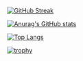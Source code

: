 
[![GitHub Streak](https://streak-stats.demolab.com?user=akiogitgit&theme=dark)](https://git.io/streak-stats)

[![Anurag's GitHub stats](https://github-readme-stats.vercel.app/api?username=akiogitgit&theme=tokyonight&show_icons=true)](https://github.com/anuraghazra/github-readme-stats)


[![Top Langs](https://github-readme-stats.vercel.app/api/top-langs/?username=akiogitgit&layout=compact&theme=tokyonight)](https://github.com/anuraghazra/github-readme-stats)


[![trophy](https://github-profile-trophy.vercel.app/?username=akiogitgit&theme=tokyonight&column=7
)](https://github.com/ryo-ma/github-profile-trophy)

